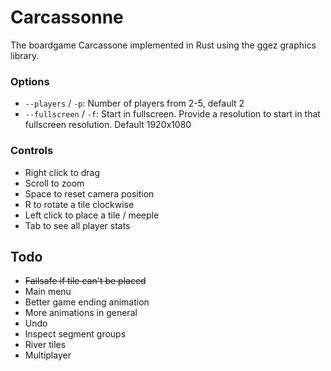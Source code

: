 # Carcassonne

The boardgame Carcassone implemented in Rust using the ggez graphics library.

### Options

 * `--players` / `-p`: Number of players from 2-5, default 2
 * `--fullscreen` / `-f`: Start in fullscreen. Provide a resolution to start in that fullscreen resolution. Default 1920x1080

### Controls

* Right click to drag
* Scroll to zoom
* Space to reset camera position
* R to rotate a tile clockwise
* Left click to place a tile / meeple
* Tab to see all player stats

## Todo

* ~~Failsafe if tile can't be placed~~
* Main menu
* Better game ending animation
* More animations in general
* Undo
* Inspect segment groups
* River tiles
* Multiplayer
